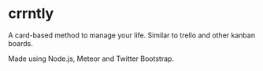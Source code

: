 # crrntly

A card-based method to manage your life. Similar to trello and other kanban boards.

Made using Node.js, Meteor and Twitter Bootstrap.
